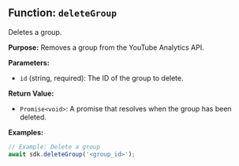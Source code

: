 ## Function: `deleteGroup`

Deletes a group.

**Purpose:**
Removes a group from the YouTube Analytics API.

**Parameters:**

- `id` (string, required): The ID of the group to delete.

**Return Value:**

- `Promise<void>`: A promise that resolves when the group has been deleted.

**Examples:**

```typescript
// Example: Delete a group
await sdk.deleteGroup('<group_id>');
```